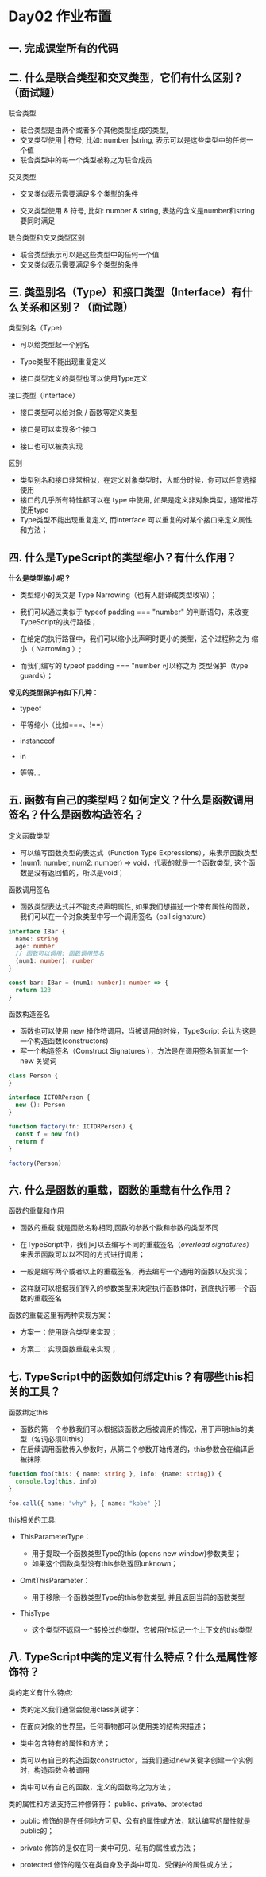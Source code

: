 # Day02 作业布置

## 一. 完成课堂所有的代码









## 二. 什么是联合类型和交叉类型，它们有什么区别？（面试题）



联合类型

- 联合类型是由两个或者多个其他类型组成的类型, 
- 交叉类型使用 | 符号, 比如:   number |string, 表示可以是这些类型中的任何一个值
- 联合类型中的每一个类型被称之为联合成员



交叉类型

- 交叉类似表示需要满足多个类型的条件

- 交叉类型使用 & 符号, 比如:   number & string, 表达的含义是number和string要同时满足

  

联合类型和交叉类型区别

- 联合类型表示可以是这些类型中的任何一个值
- 交叉类似表示需要满足多个类型的条件



## 三. 类型别名（Type）和接口类型（Interface）有什么关系和区别？（面试题）

类型别名（Type）

- 可以给类型起一个别名

- Type类型不能出现重复定义

- 接口类型定义的类型也可以使用Type定义

  

接口类型（Interface）

- 接口类型可以给对象 / 函数等定义类型

- 接口是可以实现多个接口

- 接口也可以被类实现

  

区别

- 类型别名和接口非常相似，在定义对象类型时，大部分时候，你可以任意选择使用
- 接口的几乎所有特性都可以在 type 中使用,  如果是定义非对象类型，通常推荐使用type
- Type类型不能出现重复定义,  而interface 可以重复的对某个接口来定义属性和方法；



## 四. 什么是TypeScript的类型缩小？有什么作用？

**什么是类型缩小呢？**

- 类型缩小的英文是 Type Narrowing（也有人翻译成类型收窄）；

- 我们可以通过类似于 typeof padding === "number" 的判断语句，来改变TypeScript的执行路径；

- 在给定的执行路径中，我们可以缩小比声明时更小的类型，这个过程称之为 缩小（ Narrowing ）;

- 而我们编写的 typeof padding === "number 可以称之为 类型保护（type guards）；

**常见的类型保护有如下几种：**

- typeof

- 平等缩小（比如===、!==）

- instanceof

- in

- 等等...



## 五. 函数有自己的类型吗？如何定义？什么是函数调用签名？什么是函数构造签名？

定义函数类型

- 可以编写函数类型的表达式（Function Type Expressions），来表示函数类型
- (num1: number, num2: number) => void，代表的就是一个函数类型, 这个函数是没有返回值的，所以是void；

函数调用签名

- 函数类型表达式并不能支持声明属性, 如果我们想描述一个带有属性的函数，我们可以在一个对象类型中写一个调用签名（call signature）

```ts
interface IBar {
  name: string
  age: number
  // 函数可以调用: 函数调用签名
  (num1: number): number
}

const bar: IBar = (num1: number): number => {
  return 123
}

```



函数构造签名

- 函数也可以使用 new 操作符调用，当被调用的时候，TypeScript 会认为这是一个构造函数(constructors)
- 写一个构造签名（Construct Signatures ），方法是在调用签名前面加一个 new 关键词

```ts
class Person {
}

interface ICTORPerson {
  new (): Person
}

function factory(fn: ICTORPerson) {
  const f = new fn()
  return f
}

factory(Person)

```



## 六. 什么是函数的重载，函数的重载有什么作用？

函数的重载和作用

- 函数的重载 就是函数名称相同,函数的参数个数和参数的类型不同

- 在TypeScript中，我们可以去编写不同的重载签名（*overload signatures*）来表示函数可以以不同的方式进行调用；

- 一般是编写两个或者以上的重载签名，再去编写一个通用的函数以及实现；
- 这样就可以根据我们传入的参数类型来决定执行函数体时，到底执行哪一个函数的重载签名

函数的重载这里有两种实现方案：

- 方案一：使用联合类型来实现；

- 方案二：实现函数重载来实现；



## 七. TypeScript中的函数如何绑定this？有哪些this相关的工具？

函数绑定this

- 函数的第一个参数我们可以根据该函数之后被调用的情况，用于声明this的类型（名词必须叫this）
- 在后续调用函数传入参数时，从第二个参数开始传递的，this参数会在编译后被抹除

```ts
function foo(this: { name: string }, info: {name: string}) {
  console.log(this, info)
}

foo.call({ name: "why" }, { name: "kobe" })
```



this相关的工具:

- ThisParameterType：
  - 用于提取一个函数类型Type的this (opens new window)参数类型；
  -  如果这个函数类型没有this参数返回unknown；

- OmitThisParameter：
  - 用于移除一个函数类型Type的this参数类型, 并且返回当前的函数类型

- ThisType

  - 这个类型不返回一个转换过的类型，它被用作标记一个上下文的this类型

    

## 八. TypeScript中类的定义有什么特点？什么是属性修饰符？

类的定义有什么特点:

- 类的定义我们通常会使用class关键字：

- 在面向对象的世界里，任何事物都可以使用类的结构来描述；

- 类中包含特有的属性和方法；
- 类可以有自己的构造函数constructor，当我们通过new关键字创建一个实例时，构造函数会被调用
- 类中可以有自己的函数，定义的函数称之为方法；

类的属性和方法支持三种修饰符： public、private、protected

- public 修饰的是在任何地方可见、公有的属性或方法，默认编写的属性就是public的；

- private 修饰的是仅在同一类中可见、私有的属性或方法；

- protected 修饰的是仅在类自身及子类中可见、受保护的属性或方法；





















































































